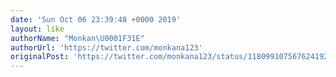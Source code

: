 ```yaml
---
date: 'Sun Oct 06 23:39:48 +0000 2019'
layout: like
authorName: "Monkan\U0001F31E"
authorUrl: 'https://twitter.com/monkana123'
originalPost: 'https://twitter.com/monkana123/status/1180991075676241921'
---
```

